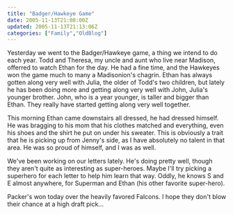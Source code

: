 ```yaml
---
title: "Badger/Hawkeye Game"
date: 2005-11-13T21:08:00Z
updated: 2005-11-13T21:13:06Z
categories: ["Family","OldBlog"]
---
```


Yesterday we went to the Badger/Hawkeye game, a thing we intend to do each year.  Todd and Theresa, my uncle and aunt who live near Madison, offerred to watch Ethan for the day.  He had a fine time, and the Hawkeyes won the game much to many a Madisonion's chagrin.  Ethan has always gotten along very well with Julia, the older of Todd's two children, but lately he has been doing more and getting along very well with John, Julia's younger brother.  John, who is a year younger, is taller and bigger than Ethan.  They really have started getting along very well together.

This morning Ethan came downstairs all dressed, he had dressed himself.  He was bragging to his mom that his clothes matched and everything, even his shoes and the shirt he put on under his sweater.  This is obviously a trait that he is picking up from Jenny's side, as I have absolutely no talent in that area.  He was so proud of himself, and I was as well.

We've been working on our letters lately.  He's doing pretty well, though they aren't quite as interesting as super-heroes.  Maybe I'll try picking a superhero for each letter to help him learn that way.  Oddly, he knows S and E almost anywhere, for Superman and Ethan (his other favorite super-hero).

Packer's won today over the heavily favored Falcons.  I hope they don't blow their chance at a high draft pick...
